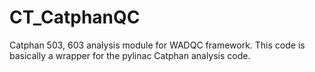 # CT_CatphanQC
Catphan 503, 603 analysis module for WADQC framework.  This code is basically a wrapper for the pylinac Catphan analysis code.
